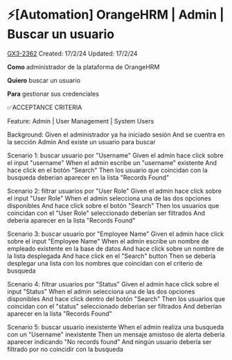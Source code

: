 # ⚡️[Automation] OrangeHRM | Admin | Buscar un usuario

[GX3-2362](https://upexgalaxy34.atlassian.net/browse/GX3-2362) Created: 17/2/24 Updated: 17/2/24

**Como** administrador de la plataforma de OrangeHRM

**Quiero** buscar un usuario

**Para** gestionar sus credenciales

✅ACCEPTANCE CRITERIA

Feature: Admin | User Management | System Users

  Background:
    Given el administrador ya ha iniciado sesión
    And se cuentra en la sección Admin
    And existe un usuario para buscar

  Scenario 1: buscar usuario por "Username"
    Given el admin hace click sobre el input "username"
    When el admin escribe un "username" existente
    And hace click en el botón "Search"
    Then los usuario que coincidan con la busqueda deberian aparecer en la lista "Records Found"

  Scenario 2: filtrar usuarios por "User Role"
    Given el admin hace click sobre el input "User Role"
    When el admin selecciona una de las dos opciones disponibles
    And hace click sobre el botón "Search"
    Then los usuarios que coincidan con el "User Role" seleccionado deberían ser filtrados
    And deberia aparecer en la lista "Records Found"

  Scenario 3: buscar usuario por "Employee Name"
    Given el admin hace click sobre el input "Employee Name"
    When el admin escribe un nombre de empleado existente en la base de datos
    And hace click sobre un nombre de la lista desplegada
    And hace click en el "Search" button
    Then se debería desplegar una lista con los nombres que coincidan con el criterio de busqueda

  Scenario 4: filtrar usuarios por "Status"
    Given el admin hace click sobre el input "Status"
    When el admin selecciona una de las dos opciones disponibles
    And hace click dentro del botón "Search"
    Then los usuarios que coincidan con el "status" seleccionado deberían ser filtrados
    And deberían aparecer en la lista "Records Found"

  Scenario 5: buscar usuario inexistente
    When el admin realiza una busqueda con un "Username" inexistente
    Then un mensaje amistoso de alerta deberia aparecer indicando "No records found"
    And ningún usuario debería ser filtrado por no coincidir con la busqueda
